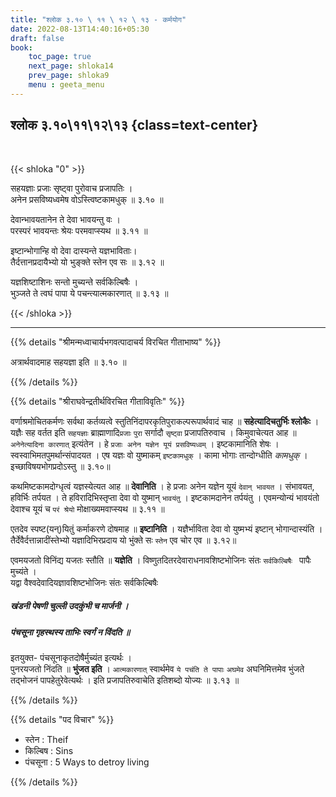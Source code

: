 ```yaml
---
title: "श्लोक ३.१० \ ११ \ १२ \ १३ - कर्मयोग"
date: 2022-08-13T14:40:16+05:30
draft: false
book:
    toc_page: true
    next_page: shloka14
    prev_page: shloka9
    menu : geeta_menu
---
```




## श्लोक ३.१०\११\१२\१३ {class=text-center}

<br/>

{{< shloka  "0"  >}}

सहयज्ञाः प्रजाः सृष्ट्वा पुरोवाच प्रजापतिः ।   
अनेन प्रसविष्यध्वमेष वोऽस्त्विष्टकामधुक् ॥ ३.१० ॥  

देवान्भावयतानेन ते देवा भावयन्तु वः ।  
परस्परं भावयन्तः श्रेयः परमवाप्स्यथ  ॥ ३.११ ॥  

इष्टान्भोगान्हि वो देवा दास्यन्ते यज्ञभाविताः।  
तैर्दत्तानप्रदायैभ्यो यो भुङ्क्ते स्तेन एव सः ॥ ३.१२ ॥  

यज्ञशिष्टाशिनः सन्तो मुच्यन्ते सर्वकिल्बिषैः ।    
भुञ्जते ते त्वघं पापा ये पचन्त्यात्मकारणात् ॥ ३.१३ ॥ 

{{< /shloka >}}

---


{{% details "श्रीमन्मध्वाचार्यभगवत्पादाचर्य विरचित  गीताभाष्य" %}}

अत्रार्थवादमाह सहयज्ञा इति  ॥ ३.१० ॥  

{{% /details %}}



{{% details "श्रीराघवेन्द्रतीर्थविरचित गीताविवृतिः" %}}

वर्णाश्रमोचितकर्मणः सर्वथा कर्तव्यत्वे 
स्तुतिनिंदापरकृतिपुराकल्परूपार्थवादं चाह ॥ 
**सहेत्यादिचतुर्भिः श्लोकैः** । यज्ञैः सह वर्तत इति `सहयज्ञाः` 
ब्राह्माणादि`प्रजाः` `पुरा` सर्गादौ `सृष्ट्वा` प्रजापतिरुवाच ।
किमुवाचेत्यत आह ॥ `अनेनेत्यादिना कारणात्` इत्यंतेन । 
हे `प्रजाः अनेन यज्ञेन यूयं प्रसविष्यध्वम्‌` ।
इष्टकामानिति शेषः । स्वस्वाभिमतपुमर्थान्संपादयत । एष
यज्ञः वो युष्माकम् `इष्टकामधुक्‌` । 
कामा भोगाः तान्दोग्धीति *कामधुक्*‌ । इच्छाविषयभोगप्रदोऽस्तु ॥ ३.१०॥   

कथमिष्टकामदोग्धृत्वं यज्ञस्येत्यत आह ॥ **देवानिति** । 
हे प्रजाः अनेन यज्ञेन यूयं `देवान्‌ भावयत` । 
संभावयत, हविर्भिः तर्पयत । 
ते हविरादिभिस्तृप्ता देवा वो युष्मान्‌ `भावयंतु` । 
इष्टकामदानेन तर्पयंतु । एवमन्योन्यं भावयंतो
देवाश्च यूयं च `परं श्रेयो` मोक्षाख्यमवाप्स्यथ 
॥ ३.११ ॥   

एतदेव स्पष्ट(यन्‌)यितुं कर्माकरणे दोषमाह ॥ **इष्टानिति** । 
यज्ञैर्भाविता देवा वो युष्मभ्यं इष्टान्‌ भोगान्दास्यंति । 
तैर्देवैर्दत्तान्नादींस्तेभ्यो यज्ञादिभिरप्रदाय 
यो भुंक्ते सः `स्तेन` एव चोर एव ॥ ३.१२॥   

एवमयजतो विनिंद्य यजतः स्तौति ॥ **यज्ञेति** । 
विष्णुतदितरदेवाराधनावशिष्टभोजिनः संतः `सर्वकिल्बिषैः `
पापैः मुच्यंते ।   
यद्वा वैश्वदेवादियज्ञावशिष्टभोजिनः संतः सर्वकिल्बिषैः 
##### खंडनी पेषणी चुल्ली उदकुंभी च मार्जनी । 
##### पंचसूना गृहस्थस्य ताभिः स्वर्गं न विंदति ॥ 
इतयुक्त- पंचसूनाकृतदोषैर्मुच्यंत इत्यर्थः ।  
पुनरयजतो निंदति ॥ **भुंजत इति** ।
`आत्मकारणात्` स्वार्थमेव `ये पचंति ते पापाः` `अघमेव` 
अघनिमित्तमेव भुंजते तद्भोजनं पापहेतुरेवेत्यर्थः । इति 
प्रजापतिरुवाचेति इतिशब्दो योज्यः ॥ ३.१३ ॥


{{% /details %}}



{{% details "पद विचार" %}}

- स्तेन : Theif
- किल्बिष : Sins
- पंचसूना : 5 Ways to detroy living

{{% /details %}}
